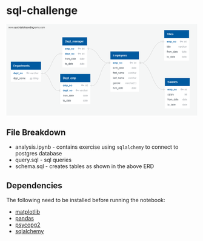 # sql-challenge

![title](ERD.png)

## File Breakdown ##

* analysis.ipynb - contains exercise using `sqlalchemy` to connect to postgres database
* query.sql - sql queries
* schema.sql - creates tables as shown in the above ERD

## Dependencies ##
The following need to be installed before running the notebook:

* [matplotlib](https://matplotlib.org/)
* [pandas](https://pandas.pydata.org/)
* [psycopg2](https://pypi.org/project/psycopg2/)
* [sqlalchemy](https://www.sqlalchemy.org/)
